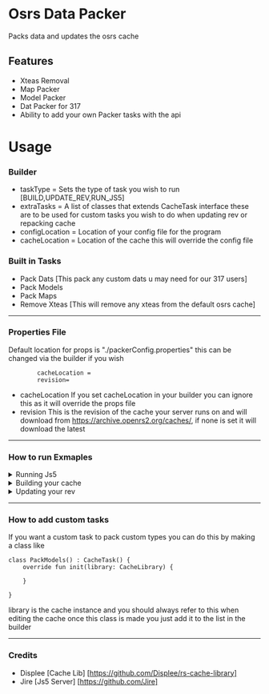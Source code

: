 # Osrs Data Packer

Packs data and updates the osrs cache

## Features

- Xteas Removal
- Map Packer
- Model Packer
- Dat Packer for 317
- Ability to add your own Packer tasks with the api

# Usage

### Builder
- taskType = Sets the type of task you wish to run [BUILD,UPDATE_REV,RUN_JS5]
- extraTasks = A list of classes that extends CacheTask interface these are to be used for custom
tasks you wish to do when updating rev or repacking cache 
- configLocation = Location of your config file for the program
- cacheLocation = Location of the cache this will override the config file

### Built in Tasks

- Pack Dats [This pack any custom dats u may need for our 317 users]
- Pack Models
- Pack Maps
- Remove Xteas [This will remove any xteas from the default osrs cache]

---

### Properties File

Default location for props is "./packerConfig.properties" this can be changed
via the builder if you wish

```properties
        cacheLocation =
        revision=
```
- cacheLocation If you set cacheLocation in your builder you can ignore this as it will override the props file
- revision This is the revision of the cache your server runs on and will download from https://archive.openrs2.org/caches/, if none is set it will download the latest

---

### How to run Exmaples

<details>
  <summary>Running Js5</summary>

```java
        Application application = new Builder().
        taskType(TaskType.RUN_JS5).
        cacheLocation(new File(""))
        .build();

        application.initialize();
```
</details>

<details>
  <summary>Building your cache </summary>

```java
public class Test {
    public static void main(String[] args) {
        List<CacheTask> tasks = List.of(
                new PackMaps(new File("C:\\Users\\Administrator\\Desktop\\RSPS\\Group\\Group-JS5\\data\\custom\\maps")),
                new PackModels(new File("C:\\Users\\Administrator\\Desktop\\RSPS\\Group\\Group-JS5\\data\\custom\\models")),
                new PackDats(new File("C:\\Users\\Administrator\\Desktop\\RSPS\\Group\\Group-JS5\\data\\custom\\dats"))
        );
        Application application = new Builder().
                taskType(TaskType.BUILD).
                cacheLocation(new File("C:\\Users\\Administrator\\Desktop\\RSPS\\Group\\Group-JS5\\data\\cache\\")).
                extraTasks(tasks)
        .build();
        application.initialize();
    }
}
```

</details>

<details>
  <summary>Updating your rev</summary>

```java

public class Test3 {

    public static void main(String[] args) {
        List<CacheTask> tasks = List.of(
                new RemoveXteas(),
                new PackMaps(new File("C:\\Users\\Administrator\\Desktop\\RSPS\\Group\\Group-JS5\\data\\custom\\maps")),
                new PackModels(new File("C:\\Users\\Administrator\\Desktop\\RSPS\\Group\\Group-JS5\\data\\custom\\models")),
                new PackDats(new File("C:\\Users\\Administrator\\Desktop\\RSPS\\Group\\Group-JS5\\data\\custom\\dats"))
        );
        Application application = new Builder().
                taskType(TaskType.UPDATE_REV).
                cacheLocation(new File("C:\\Users\\Administrator\\Desktop\\RSPS\\Group\\Group-JS5\\data\\cache\\")).
                extraTasks(tasks)
                .build();
        application.initialize();

    }
}

```
</details>

---

### How to add custom tasks

If you want a custom task to pack custom types you can do this by making a class like 

```
class PackModels() : CacheTask() {
    override fun init(library: CacheLibrary) {
        
    }

}
```
library is the cache instance and you should always refer to this when editing the cache
once this class is made you just add it to the list in the builder

---

### Credits
- Displee [Cache Lib] [https://github.com/Displee/rs-cache-library]
- Jire [Js5 Server] [https://github.com/Jire]
